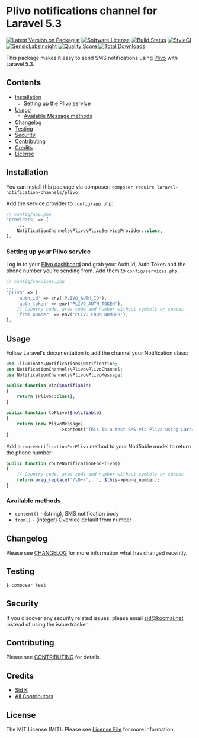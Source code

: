 # Plivo notifications channel for Laravel 5.3

[![Latest Version on Packagist](https://img.shields.io/packagist/v/laravel-notification-channels/pilvo.svg?style=flat-square)](https://packagist.org/packages/laravel-notification-channels/plivo)
[![Software License](https://img.shields.io/badge/license-MIT-brightgreen.svg?style=flat-square)](LICENSE.md)
[![Build Status](https://img.shields.io/travis/laravel-notification-channels/plivo/master.svg?style=flat-square)](https://travis-ci.org/laravel-notification-channels/plivo)
[![StyleCI](https://styleci.io/repos/65715218/shield)](https://styleci.io/repos/65715218)
[![SensioLabsInsight](https://img.shields.io/sensiolabs/i/f4bd99c4-092c-4e36-a319-826f142c1ec4.svg?style=flat-square)](https://insight.sensiolabs.com/projects/f4bd99c4-092c-4e36-a319-826f142c1ec4)
[![Quality Score](https://img.shields.io/scrutinizer/g/laravel-notification-channels/plivo.svg?style=flat-square)](https://scrutinizer-ci.com/g/laravel-notification-channels/plivo)
[![Total Downloads](https://img.shields.io/packagist/dt/laravel-notification-channels/plivo.svg?style=flat-square)](https://packagist.org/packages/laravel-notification-channels/plivo)


This package makes it easy to send SMS notifications using [Plivo](https://plivo.com) with Laravel 5.3.

## Contents

- [Installation](#installation)
	- [Setting up the Plivo service](#setting-up-the-Plivo-service)
- [Usage](#usage)
	- [Available Message methods](#available-message-methods)
- [Changelog](#changelog)
- [Testing](#testing)
- [Security](#security)
- [Contributing](#contributing)
- [Credits](#credits)
- [License](#license)


## Installation

You can install this package via composer:
`composer require laravel-notification-channels/plivo`

Add the service provider to `config/app.php`:

```php
// config/app.php
'providers' => [
    ...
    NotificationChannels\Plivo\PlivoServiceProvider::class,
],
```

### Setting up your Plivo service
Log in to your [Plivo dashboard](https://manage.plivo.com/dashboard/) and grab your Auth Id, Auth Token and the phone number you're sending from. Add them to `config/services.php`.  

```php
// config/services.php
...
'plivo' => [
    'auth_id' => env('PLIVO_AUTH_ID'),
    'auth_token' => env('PLIVO_AUTH_TOKEN'),
    // Country code, area code and number without symbols or spaces
    'from_number' => env('PLIVO_FROM_NUMBER'),
],
```

## Usage

Follow Laravel's documentation to add the channel your Notification class:

```php
use Illuminate\Notifications\Notification;
use NotificationChannels\Plivo\PlivoChannel;
use NotificationChannels\Plivo\PlivoMessage;

public function via($notifiable)
{
    return [Plivo::class];
}

public function toPlivo($notifiable)
{
    return (new PlivoMessage)
                    ->content('This is a test SMS via Plivo using Laravel Notifications!');
}
```  

Add a `routeNotificationForPlivo` method to your Notifiable model to return the phone number:  

```php
public function routeNotificationForPlivo()
{
    // Country code, area code and number without symbols or spaces
    return preg_replace('/\D+/', '', $this->phone_number);
}
```    

### Available methods

* `content()` - (string), SMS notification body
* `from()` - (integer) Override default from number

## Changelog

Please see [CHANGELOG](CHANGELOG.md) for more information what has changed recently.

## Testing

``` bash
$ composer test
```

## Security

If you discover any security related issues, please email sid@koomai.net instead of using the issue tracker.

## Contributing

Please see [CONTRIBUTING](CONTRIBUTING.md) for details.

## Credits

- [Sid K](https://github.com/koomai)
- [All Contributors](../../contributors)

## License

The MIT License (MIT). Please see [License File](LICENSE.md) for more information.
